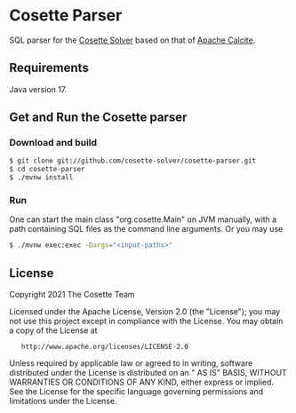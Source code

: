 # Cosette Parser

SQL parser for the [Cosette Solver](https://github.com/cosette-solver)
based on that of [Apache Calcite](https://calcite.apache.org/).

## Requirements

Java version 17.

## Get and Run the Cosette parser

### Download and build

```bash
$ git clone git://github.com/cosette-solver/cosette-parser.git
$ cd cosette-parser
$ ./mvnw install
```

### Run

One can start the main class "org.cosette.Main" on JVM manually, with a path containing SQL files as the command line arguments.
Or you may use
```bash
$ ./mvnw exec:exec -Dargs="<input-paths>"
```

## License

Copyright 2021 The Cosette Team

Licensed under the Apache License, Version 2.0 (the "License"); you may not use this project except in compliance with
the License. You may obtain a copy of the License at

       http://www.apache.org/licenses/LICENSE-2.0

Unless required by applicable law or agreed to in writing, software distributed under the License is distributed on an "
AS IS" BASIS, WITHOUT WARRANTIES OR CONDITIONS OF ANY KIND, either express or implied. See the License for the specific
language governing permissions and limitations under the License.
